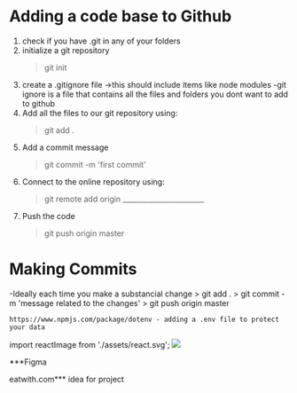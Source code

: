 # Adding a code base to Github

1. check if you have .git in any of your folders
2. initialize a git repository
    >git init
3. create a .gitignore file ->this should include items like node modules
    -git ignore is a file that contains all the files and folders you dont want to add to github
4. Add all the files to our git repository using:
    >git add .
5. Add a commit message
    > git commit -m 'first commit'       
6. Connect to the online repository using:
    >git remote add origin _______________________
7. Push the code
    >git push origin master

# Making Commits

-Ideally each time you make a substancial change
    > git add .
    > git commit -m 'message related to the changes'
    > git push origin master

    https://www.npmjs.com/package/dotenv - adding a .env file to protect your data

import reactImage from './assets/react.svg';
<img src={reactImage}/>

***Figma

eatwith.com*** idea for project
